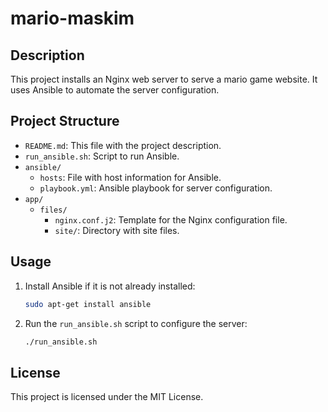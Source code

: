 # mario-maskim

## Description
This project installs an Nginx web server to serve a mario game website. It uses Ansible to automate the server configuration.

## Project Structure
- `README.md`: This file with the project description.
- `run_ansible.sh`: Script to run Ansible.
- `ansible/`
  - `hosts`: File with host information for Ansible.
  - `playbook.yml`: Ansible playbook for server configuration.
- `app/`
  - `files/`
    - `nginx.conf.j2`: Template for the Nginx configuration file.
    - `site/`: Directory with site files.

## Usage
1. Install Ansible if it is not already installed:
    ```sh
    sudo apt-get install ansible
    ```
2. Run the `run_ansible.sh` script to configure the server:
    ```sh
    ./run_ansible.sh
    ```

## License
This project is licensed under the MIT License.
